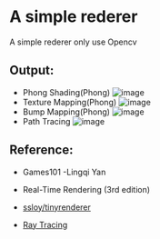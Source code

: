 # A simple rederer

A simple rederer only use Opencv

## Output:  

* Phong Shading(Phong)
  ![image](https://github.com/LemonCubeQAQ/Simple-Renderer/blob/master/image/PhongShading.gif)
* Texture Mapping(Phong)
  ![image](https://github.com/LemonCubeQAQ/Simple-Renderer/blob/master/image/TextureShading.gif)
* Bump Mapping(Phong)
  ![image](https://github.com/LemonCubeQAQ/Simple-Renderer/blob/master/image/BumpShading.gif)
* Path Tracing
  ![image](https://github.com/LemonCubeQAQ/Simple-Renderer/blob/master/image/output0.jpg)

## Reference:  

* Games101 -Lingqi Yan

* Real-Time Rendering (3rd edition)

* [ssloy/tinyrenderer](https://github.com/ssloy/tinyrenderer.git)
* [Ray Tracing](https://raytracing.github.io/)
